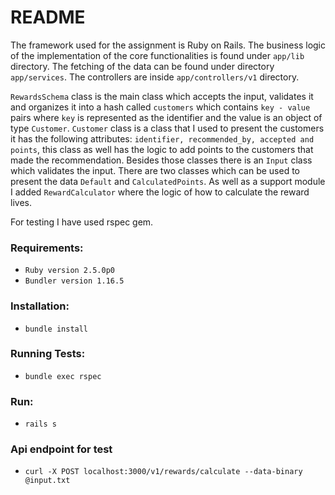 # README

The framework used for the assignment is Ruby on Rails. The business logic of the implementation of the core functionalities is found under `app/lib` directory. The fetching of the data can be found under directory `app/services`. The controllers are inside `app/controllers/v1` directory.

`RewardsSchema` class is the main class which accepts the input, validates it and organizes it into a hash called `customers` which contains `key - value` pairs where `key` is represented as the identifier and the value is an object of type `Customer`. `Customer` class is a class that I used to present the customers it has the following attributes: `identifier, recommended_by, accepted and points`, this class as well has the logic to add points to the customers that made the recommendation. Besides those classes there is an `Input` class which validates the input. There are two classes which can be used to present the data `Default` and `CalculatedPoints`. As well as a support module I added `RewardCalculator` where the logic of how to calculate the reward lives. 

For testing I have used rspec gem.

### Requirements:
 - `Ruby version 2.5.0p0`
 - `Bundler version 1.16.5`

### Installation:
 - `bundle install`

### Running Tests:
 - `bundle exec rspec`

### Run:
 - `rails s`
 
### Api endpoint for test
 - `curl -X POST localhost:3000/v1/rewards/calculate --data-binary @input.txt`
